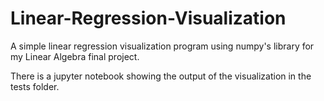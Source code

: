 # Linear-Regression-Visualization
A simple linear regression visualization program using numpy's library for my Linear Algebra final project.

There is a jupyter notebook showing the output of the visualization in the tests folder.

